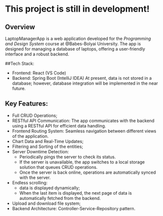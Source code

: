 
# This project is still in development!

## Overview
LaptopManagerApp is a web application developed for the *Programming and Design System* course at @Babes-Bolyai University. 
The app is designed for managing a database of laptops, offering a user-friendly interface and a robust backend.

##Tech Stack:
- Frontend: React (VS Code)
- Backend: Spring Boot (IntelliJ IDEA)
At present, data is not stored in a database; however, database integration will be implemented in the near future.

## Key Features:
- Full CRUD Operations;
- RESTful API Communication: The app communicates with the backend using a RESTful API for efficient data handling.
- Frontend Routing System: Seamless navigation between different views of the application.
- Chart Data and Real-Time Updates;
- Filtering and Sorting of the entities;
- Server Downtime Detection:
  - Periodically pings the server to check its status.
  - If the server is unavailable, the app switches to a local storage solution that queues CRUD operations.
  - Once the server is back online, operations are automatically synced with the server.
- Endless scrolling:
  - data is displayed dynamically;
  - When the last item is displayed, the next page of data is automatically fetched from the backend.
- Upload and download file system;
- Backend Architecture: Controller-Service-Repository pattern.

